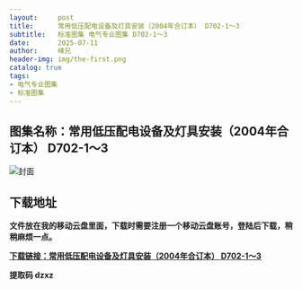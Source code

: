 ```yaml
---
layout:     post
title:      常用低压配电设备及灯具安装（2004年合订本） D702-1～3
subtitle:   标准图集 电气专业图集 D702-1～3
date:       2025-07-11
author:     峰兄
header-img: img/the-first.png
catalog: true
tags:
- 电气专业图集
- 标准图集
---
```

## 图集名称：常用低压配电设备及灯具安装（2004年合订本） D702-1～3
![封面](https://pic1.imgdb.cn/item/6870ace258cb8da5c89b82d6.jpg)


## 下载地址 ##
**文件放在我的移动云盘里面，下载时需要注册一个移动云盘账号，登陆后下载，稍稍麻烦一点。**  
  
[**下载链接：常用低压配电设备及灯具安装（2004年合订本） D702-1～3**](https://caiyun.139.com/w/i/2oxwDL3YQtFir)


**提取码 dzxz**

